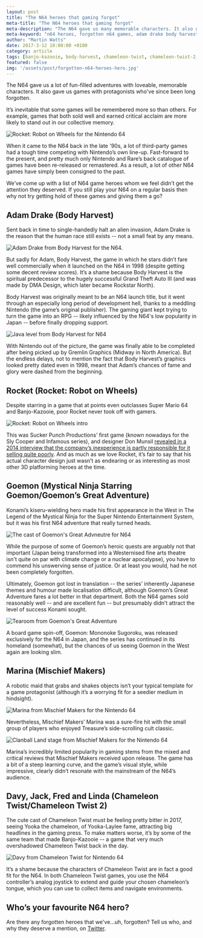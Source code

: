 ```yaml
---
layout: post
title: "The N64 heroes that gaming forgot"
meta-title: "The N64 heroes that gaming forgot"
meta-description: "The N64 gave us many memorable characters. It also gave us some who were simply destined to be forgotten."
meta-keyword: "n64 heroes, forgotten n64 games, adam drake body harvest, marina mischief makers, chameleon twist, goemon n64, rocket robot on wheels"
author: "Martin Watts"
date: 2017-3-12 10:00:00 +0100
category: article
tags: [banjo-kazooie, body-harvest, chameleon-twist, chameleon-twist-2, goemons-great-adventure, mischief-makers, mystical-ninja-starring-goemon, rocket-robot-on-wheels, super-mario-64]
featured: false
img: '/assets/post/forgotten-n64-heroes-hero.jpg'
---
```

The N64 gave us a lot of fun-filled adventures with loveable, memorable characters. It also gave us games with protagonists who've since been long forgotten.

It’s inevitable that some games will be remembered more so than others. For example, games that both sold well and earned critical acclaim are more likely to stand out in our collective memory.

![Rocket: Robot on Wheels for the Nintendo 64](/assets/images/games/rocket-robot-on-wheels/rocket-robot-on-wheels-n64-first-ticket.jpg)

When it came to the N64 back in the late '90s, a lot of third-party games had a tough time competing with Nintendo’s own line-up. Fast-forward to the present, and pretty much only Nintendo and Rare’s back catalogue of games have been re-released or remastered. As a result, a lot of other N64 games have simply been consigned to the past.

We’ve come up with a list of N64 game heroes whom we feel didn’t get the attention they deserved. If you still play your N64 on a regular basis then why not try getting hold of these games and giving them a go?

## Adam Drake (Body Harvest) ##

Sent back in time to single-handedly halt an alien invasion, Adam Drake is the reason that the human race still exists -- not a small feat by any means.

![Adam Drake from Body Harvest for the N64.](/assets/images/games/body-harvest/body-harvest-n64-adam-drake.jpg)

But sadly for Adam, Body Harvest, the game in which he stars didn’t fare well commercially when it launched on the N64 in 1998 (despite getting some decent review scores). It’s a shame because Body Harvest is the spiritual predecessor to the hugely successful Grand Theft Auto III (and was made by DMA Design, which later became Rockstar North).

Body Harvest was originally meant to be an N64 launch title, but it went through an especially long period of development hell, thanks to a meddling Nintendo (the game’s original publisher). The gaming giant kept trying to turn the game into an RPG -- likely influenced by the N64's low popularity in Japan -- before finally dropping support.

![Java level from Body Harvest for N64](/assets/images/games/body-harvest/body-harvest-n64-java.jpg)

With Nintendo out of the picture, the game was finally able to be completed after being picked up by Gremlin Graphics (Midway in North America). But the endless delays, not to mention the fact that Body Harvest’s graphics looked pretty dated even in 1998, meant that Adam’s chances of fame and glory were dashed from the beginning.

## Rocket (Rocket: Robot on Wheels) ##

Despite starring in a game that at points even outclasses Super Mario 64 and Banjo-Kazooie, poor Rocket never took off with gamers.

![Rocket: Robot on Wheels intro](/assets/images/games/rocket-robot-on-wheels/rocket-robot-on-wheels-n64-tickets.jpg)

This was Sucker Punch Productions’ first game (known nowadays for the Sly Cooper and Infamous series), and designer Don Munsil [revealed in a 2014 interview that the company’s inexperience is partly responsible for it selling quite poorly](http://www.nintendolife.com/news/2014/10/feature_the_making_of_rocket_robot_on_wheels). And as much as we love Rocket, it’s fair to say that his actual character design just wasn’t as endearing or as interesting as most other 3D platforming heroes at the time.

## Goemon (Mystical Ninja Starring Goemon/Goemon’s Great Adventure) ##

Konami’s kiseru-wielding hero made his first appearance in the West in The Legend of the Mystical Ninja for the Super Nintendo Entertainment System, but it was his first N64 adventure that really turned heads.

![The cast of Goemon's Great Advneutre for N64](/assets/images/games/goemons-great-adventure/goemons-great-adventure-n64-musical-intro-character-parade.jpg)

While the purpose of some of Goemon’s heroic quests are arguably not that important (Japan being transformed into a Westernised fine arts theatre isn't quite on par with climate change or a nuclear apocalypse), you have to commend his unswerving sense of justice. Or at least you would, had he not been completely forgotten.

Ultimately, Goemon got lost in translation -- the series’ inherently Japanese themes and humour made localisation difficult, although Goemon’s Great Adventure fares a lot better in that department. Both the N64 games sold reasonably well -- and are excellent fun -- but presumably didn’t attract the level of success Konami sought.

![Tearoom from Goemon's Great Adventure](/assets/images/games/goemons-great-adventure/goemons-great-adventure-n64-tea-room.jpg)

A board game spin-off, Goemon: Mononoke Sugoroku, was released exclusively for the N64 in Japan, and the series has continued in its homeland (somewhat), but the chances of us seeing Goemon in the West again are looking slim.

## Marina (Mischief Makers) ##
A robotic maid that grabs and shakes objects isn’t your typical template for a game protagonist (although it’s a worrying fit for a seedier medium in hindsight). 

![Marina from Mischief Makers for the Nintendo 64](/assets/images/games/mischief-makers/mischief-makers-n64-marina-intro.jpg)

Nevertheless, Mischief Makers’ Marina was a sure-fire hit with the small group of players who enjoyed Treasure’s side-scrolling cult classic.

![Clanball Land stage from Mischief Makers for the Nintendo 64](/assets/images/games/mischief-makers/mischief-makers-n64-clanball-land.jpg)

Marina’s incredibly limited popularity in gaming stems from the mixed and critical reviews that Mischief Makers received upon release. The game has a bit of a steep learning curve, and the game’s visual style, while impressive, clearly didn’t resonate with the mainstream of the N64’s audience.

## Davy, Jack, Fred and Linda (Chameleon Twist/Chameleon Twist 2) ##

The cute cast of Chameleon Twist must be feeling pretty bitter in 2017, seeing Yooka the chameleon, of Yooka-Laylee fame, attracting big headlines in the gaming press. To make matters worse, it’s by some of the same team that made Banjo-Kazooie -- a game that very much overshadowed Chameleon Twist back in the day.

![Davy from Chameleon Twist for Nintendo 64](/assets/images/games/chameleon-twist/chameleon-twist-n64-davy.jpg)

It’s a shame because the characters of Chameleon Twist are in fact a good fit for the N64. In both Chameleon Twist games, you use the N64 controller’s analog joystick to extend and guide your chosen chameleon’s tongue, which you can use to collect items and navigate environments.

## Who’s your favourite N64 hero? ##

Are there any forgotten heroes that we've...uh, forgotten? Tell us who, and why they deserve a mention, on [Twitter](http://twitter.com/n64gamers).